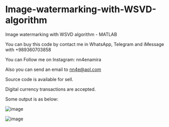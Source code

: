 # Image-watermarking-with-WSVD-algorithm
Image watermarking with WSVD algorithm - MATLAB

You can buy this code by contact me in WhatsApp, Telegram and iMessage with +989360703858

You can Follow me on Instagram: nn4enamira

Also you can send an email to nn4e@aol.com

Source code is available for sell.

Digital currency transactions are accepted.

Some output is as below:

![image](https://github.com/user-attachments/assets/9d97a903-98fd-4666-abb0-ad3ee3539e06)

![image](https://github.com/user-attachments/assets/52c6213f-9311-4133-9812-bbf48c11b62e)


